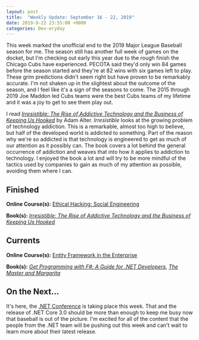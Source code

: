 ```yaml
---
layout: post
title:  "Weekly Update: September 16 - 22, 2019"
date: 2019-9-22 23:55:00 +0000
categories: Dev-eryday
---
```


This week marked the unofficial end to the 2019 Major League Baseball season for me. The season still has another full week of games on the docket, but I'm checking out early this year due to the rough finish the Chicago Cubs have experienced. PECOTA said they'd only win 84 games before the season started and they're at 82 wins with six games left to play. These grim predictions didn't seem right but have proven to be remarkably accurate. I'm not shaken up in the slightest about the outcome of the season, and I feel like it's a sign of the seasons to come. The 2015 through 2019 Joe Maddon led Cubs teams were the best Cubs teams of my lifetime and it was a joy to get to see them play out.

I read *[Irresistible: The Rise of Addictive Technology and the Business of Keeping Us Hooked][irr]* by Adam Alter. *Irresistible* looks at the growing problem of technology addiction. This is a remarkable, almost too high to believe, but half of the developed world is addicted to something. Part of the reason why we're so addicted is that technology is engineered to get as much of our attention as it possibly can. The book covers a lot behind the general occurrence of addiction and weaves that into how it applies to addiction to technology. I enjoyed the book a lot and will try to be more mindful of the tactics used by companies to gain as much of my attention as possible, avoiding them where I can.

## Finished

**Online Course(s):** [Ethical Hacking: Social Engineering][se]

**Book(s):** *[Irresistible: The Rise of Addictive Technology and the Business of Keeping Us Hooked][irr]*

## Currents

**Online Course(s):** [Entity Framework in the Enterprise][efe]

**Book(s):** *[Get Programming with F#: A Guide for .NET Developers][fs]*, *[The Master and Margarita][mam]*

## On the Next...

It's here, the [.NET Conference][dnc] is taking place this week. That and the release of .NET Core 3.0 should be more than enough to keep me busy now that baseball is out of the picture. I'm excited for all of the content that the people from the .NET team will be pushing out this week and can't wait to learn more about their latest release.

[se]: https://app.pluralsight.com/library/courses/ethical-hacking-social-engineering/table-of-contents
[irr]: https://www.amazon.com/Irresistible-Addictive-Technology-Business-Keeping/dp/0735222843/
[antbp]: https://app.pluralsight.com/library/courses/aspdotnet-authentication-big-picture/table-of-contents
[okt]: https://developer.okta.com
[oktan]: https://developer.okta.com/blog/2018/07/02/build-a-secure-crud-app-with-aspnetcore-and-react
[ran]: https://www.amazon.com/Range-Generalists-Triumph-Specialized-World/dp/0735214484/
[nca]: https://www.dotnetconf.net/Agenda
[ncm]: https://docs.microsoft.com/en-us/aspnet/core/migration/22-to-30?view=aspnetcore-2.2&tabs=visual-studio
[nc3]: https://docs.microsoft.com/en-us/dotnet/core/whats-new/dotnet-core-3-0
[dnc]: https://www.dotnetconf.net/
[ycb]: https://www.amazon.com/This-Marketing-Cant-Until-Learn/dp/B07DKN7DG2/
[ath]: https://app.pluralsight.com/library/courses/aspdotnet-core-tag-helpers/table-of-contents
[rfc]: https://app.pluralsight.com/library/courses/refactoring-csharp-developers/table-of-contents
[cal]: https://www.amazon.com/Competing-Against-Luck-Innovation-Customer/dp/0062435612/
[cssd]: https://www.amazon.com/CSS-Depth-Keith-J-Grant/dp/1617293458/
[pyu]: https://app.pluralsight.com/library/courses/react-prototyping-ux-design/table-of-contents
[ntbp]: https://app.pluralsight.com/library/courses/nodejs-big-picture/table-of-contents
[sjn]: https://www.amazon.com/Secrets-JavaScript-Ninja-John-Resig/dp/1617292850/
[moon]: https://www.amazon.com/Moonwalking-Einstein-Science-Remembering-Everything-ebook/dp/B004H4XI5O/
[mwl]: https://app.pluralsight.com/library/courses/modern-web-layout-flexbox-css-grid/table-of-contents
[tc]: https://tailwindcss.com/
[four]: https://www.amazon.com/Four-Hidden-Amazon-Facebook-Google-ebook/dp/B06WP982HX/
[tnc]: https://app.pluralsight.com/library/courses/visual-studio-testing-dotnet-code/table-of-contents
[tah]: https://www.amazon.com/Algebra-Happiness-Pursuit-Success-Meaning/dp/0593084195
[hs]: https://www.amazon.com/Get-Some-Headspace-Mindfulness-Minutes-ebook/dp/B006ZL1KAW/
[smh]: https://app.pluralsight.com/library/courses/semantic-html/table-of-contents
[fsl]: https://fs.blog/mental-models/
[aim]: https://app.pluralsight.com/library/courses/microsoft-azure-ai-models-developing/table-of-contents
[st]: https://www.amazon.com/Super-Thinking-Book-Mental-Models-ebook/dp/B07P8J83WR/
[bi]: https://www.amazon.com/BIG-IDEAS-UNLEASH-CREATIVE-MOMENTS-ebook/dp/B07K2GZMN1/
[mam]: https://www.amazon.com/MASTER-MARGARITA-50th-Anniversary-Penguin-Classics-ebook/dp/B01DJZWALO/
[csec]: https://app.pluralsight.com/library/courses/asp-dot-net-core-security-understanding/table-of-contents
[eftest]: https://app.pluralsight.com/library/courses/ef-core-testing/table-of-contents
[mfn]: https://www.amazon.com/Mind-Numbers-Science-Flunked-Algebra-ebook/dp/B00G3L19ZU/
[core]: https://app.pluralsight.com/library/courses/understanding-aspdotnet-core-2x/table-of-contents
[po]: https://www.amazon.com/dp/B005TKC2CA
[doc]: https://app.pluralsight.com/library/courses/aspdotnet-core-api-openapi-swagger/table-of-contents
[pop]: https://www.amazon.com/Programming-Purpose-Essays-Software-Design/dp/0137213743/
[di]: https://app.pluralsight.com/library/courses/aspdotnet-core-dependency-injection/table-of-contents
[fs]: https://www.amazon.com/Get-Programming-guide-NET-developers/dp/1617293997/
[depn]: https://app.pluralsight.com/library/courses/using-dependency-injection-on-ramp/table-of-contents
[dip]: https://www.amazon.com/Dependency-Injection-Principles-Practices-Patterns/dp/161729473X/
[api]: https://app.pluralsight.com/library/courses/aspnet-web-api-building/table-of-contents
[dim]: https://www.manning.com/books/dependency-injection-principles-practices-patterns
[cid]: https://www.manning.com/books/c-sharp-in-depth-fourth-edition
[sol]: https://app.pluralsight.com/library/courses/csharp-solid-principles/table-of-contents
[fyw]: https://www.amazon.com/Find-Your-Why-Practical-Discovering/dp/0143111728/
[atdt]: https://thoughtcatalog.com/ryan-holiday/2014/09/alive-time-vs-dead-time/
[rf]: https://app.pluralsight.com/library/courses/resharper-fundamentals/table-of-contents
[sj]: https://www.amazon.com/Steve-Jobs-Walter-Isaacson/dp/1451648537
[dock]: https://app.pluralsight.com/library/courses/docker-images-containers-aspdotnet-core/table-of-contents
[tdc]: https://www.amazon.com/Trillion-Dollar-Coach-Leadership-Playbook-ebook/dp/B076ZHG3H3/
[iis]: https://app.pluralsight.com/library/courses/creating-configuring-new-websites-iis/table-of-contents
[urh]: https://app.pluralsight.com/library/courses/using-react-hooks/table-of-contents
[tcc]: https://www.amazon.com/Culture-Code-Secrets-Highly-Successful-ebook/dp/B01MSY1Y6Z/
[bsr]: https://app.pluralsight.com/library/courses/building-server-side-rendered-react-apps-beginners/table-of-contents
[tdp]: https://app.pluralsight.com/library/courses/tactical-design-patternsdot-net/table-of-contents
[tes]: https://tesla2024.com
[life]: https://www.amazon.com/Life-3-0-Being-Artificial-Intelligence-ebook/dp/B06WGNPM7V/
[son]: https://app.pluralsight.com/library/courses/state-of-dotnet-executive-briefing/table-of-contents
[wilco]: https://www.amazon.com/Lets-Can-Get-Back-Discording-ebook/dp/B07BPP1T72/
[hta]: https://www.amazon.com/Hard-Thing-About-Things-Building-ebook/dp/B00DQ845EA/
[cid]: https://www.amazon.com/C-Depth-Jon-Skeet/dp/1617294535/
[wtc]: https://app.pluralsight.com/library/courses/writing-testable-code/table-of-contents
[gtw]: https://www.amazon.com/Ghost-Wires-Adventures-Worlds-Wanted-ebook/dp/B0047Y0F0K/
[iden]: https://app.pluralsight.com/library/courses/asp-dot-net-identity-fundamentals/table-of-contents
[lhl]: https://www.coursera.org/learn/learning-how-to-learn
[mas]: https://app.pluralsight.com/library/courses/visual-studio-azure-migrating-applications-services/table-of-contents
[dvbp]: https://app.pluralsight.com/library/courses/data-visualization-best-practices/table-of-contents
[efe]: https://app.pluralsight.com/library/courses/entity-framework-enterprise-update/table-of-contents